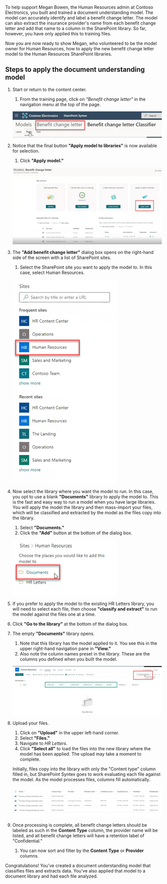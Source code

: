 To help support Megan Bowen, the Human Resources admin at Contoso Electronics, you built and trained a document understanding model. The model can accurately identify and label a benefit change letter. The model can also extract the insurance provider's name from each benefit change letter and add that name to a column in the SharePoint library. So far, however, you have only applied this to training files.

Now you are now ready to show Megan, who volunteered to be the model owner for Human Resources, how to apply the new benefit change letter model to the Human Resources SharePoint libraries.

## Steps to apply the document understanding model  

1. Start or return to the content center.
   1. From the training page, click on _"Benefit change letter"_ in the navigation menu at the top of the page.

    ![A screenshot of the classifier window with the model name highlighted.](../media/image060.png)

1. Notice that the final button **"Apply model to libraries"** is now available for selection.
   1. Click **"Apply model."**

    ![A screenshot of the models view page with the 'Apply model to libraries' area highlighted.](../media/image061.png)

1. The **"Add benefit change letter"** dialog box opens on the right-hand side of the screen with a list of SharePoint sites.
   1. Select the SharePoint site you want to apply the model to. In this case, select Human Resources.

    ![A dialog box showing a list of available SharePoint sites with Human Resources highlighted.](../media/image063.png)

1. Now select the library where you want the model to run. In this case, you opt to use a blank **"Documents"** library to apply the model to. This is the fast and easy way to run a model when you have large libraries. You will apply the model the library and then mass-import your files, which will be classified and extracted by the model as the files copy into the library.
   1. Select **"Documents."**
   1. Click the **"Add"** button at the bottom of the dialog box.

    ![A dialog box showing a list of available SharePoint libraries within the Human Resources SharePoint site with the Documents library highlighted.](../media/image065.png)

1. If you prefer to apply the model to the existing HR Letters library, you will need to select each file, then choose **"classify and extract"** to run the model against the files one at a time.
1. Click **"Go to the library"** at the bottom of the dialog box.
1. The empty **"Documents"** library opens.
   1. Note that this library has the model applied to it. You see this in the upper right-hand navigation pane in **"View."**
   1. Also note the column names preset in the library. These are the columns you defined when you built the model.

    ![A screenshot of the Documents library in the Human Resources SharePoint site with the model, Benefit change letter, and the content columns, such as content type, provider, retention label, and so on, highlighted.](../media/image067.png)

1. Upload your files.
   1. Click on **"Upload"** in the upper left-hand corner.
   1. Select **"Files."**
   1. Navigate to _HR Letters_.
   1. Click **"Select all"** to load the files into the new library where the model has been applied. The upload may take a moment to complete.

    Initially, files copy into the library with only the "Content type" column filled in, but SharePoint Syntex goes to work evaluating each file against the model. As the model processes files, columns fill automatically.

    ![A screenshot showing classified and labeled files.](../media/image069.png)

1. Once processing is complete, all benefit change letters should be labeled as such in the **Content Type** column, the provider name will be listed, and all benefit change letters will have a retention label of "Confidential."
   1. You can now sort and filter by the **Content Type** or **Provider** columns.

Congratulations! You've created a document understanding model that classifies files and extracts data. You've also applied that model to a document library and had each file analyzed.
